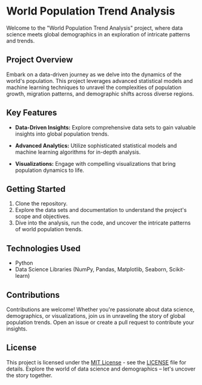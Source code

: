 # World Population Trend Analysis

Welcome to the "World Population Trend Analysis" project, where data science meets global demographics in an exploration of intricate patterns and trends. 

## Project Overview

Embark on a data-driven journey as we delve into the dynamics of the world's population. This project leverages advanced statistical models and machine learning techniques to unravel the complexities of population growth, migration patterns, and demographic shifts across diverse regions.

## Key Features

- **Data-Driven Insights:** Explore comprehensive data sets to gain valuable insights into global population trends.

- **Advanced Analytics:** Utilize sophisticated statistical models and machine learning algorithms for in-depth analysis.

- **Visualizations:** Engage with compelling visualizations that bring population dynamics to life.

## Getting Started

1. Clone the repository.
2. Explore the data sets and documentation to understand the project's scope and objectives.
3. Dive into the analysis, run the code, and uncover the intricate patterns of world population trends.

## Technologies Used

- Python
- Data Science Libraries (NumPy, Pandas, Matplotlib, Seaborn, Scikit-learn)

## Contributions

Contributions are welcome! Whether you're passionate about data science, demographics, or visualizations, join us in unraveling the story of global population trends. Open an issue or create a pull request to contribute your insights.

## License

This project is licensed under the [MIT License](LICENSE) - see the [LICENSE](LICENSE) file for details. Explore the world of data science and demographics – let's uncover the story together.
